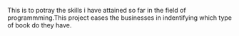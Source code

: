 This is to potray the skills i have attained so far in the field of programmming.This project eases the businesses in indentifying which type of book do they have. 
